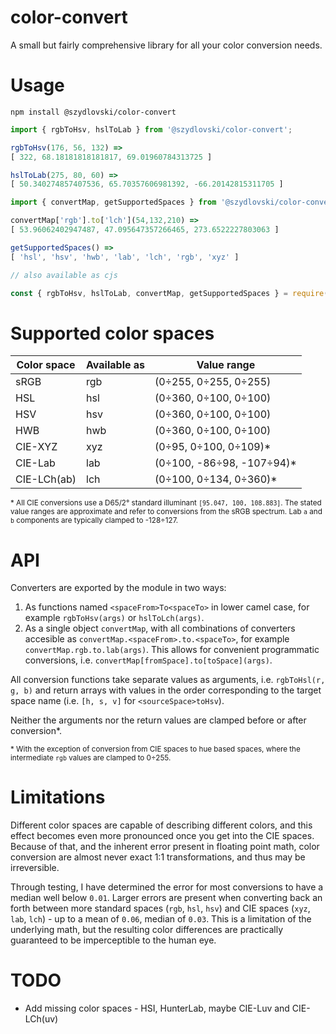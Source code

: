 # color-convert

A small but fairly comprehensive library for all your color conversion needs.

# Usage
```
npm install @szydlovski/color-convert
```
```javascript
import { rgbToHsv, hslToLab } from '@szydlovski/color-convert';

rgbToHsv(176, 56, 132) =>
[ 322, 68.18181818181817, 69.01960784313725 ]

hslToLab(275, 80, 60) =>
[ 50.340274857407536, 65.70357606981392, -66.20142815311705 ]

import { convertMap, getSupportedSpaces } from '@szydlovski/color-convert';

convertMap['rgb'].to['lch'](54,132,210) =>
[ 53.96062402947487, 47.095647357266465, 273.6522227803063 ]

getSupportedSpaces() =>
[ 'hsl', 'hsv', 'hwb', 'lab', 'lch', 'rgb', 'xyz' ]

// also available as cjs

const { rgbToHsv, hslToLab, convertMap, getSupportedSpaces } = require('@szydlovski/color-convert/cjs');
```

# Supported color spaces

| Color space | Available as | Value range |
| ------------- | ------------- | ------------- |
| sRGB | rgb | (0÷255, 0÷255, 0÷255)
| HSL | hsl | (0÷360, 0÷100, 0÷100)
| HSV | hsv | (0÷360, 0÷100, 0÷100)
| HWB | hwb | (0÷360, 0÷100, 0÷100)
| CIE-XYZ | xyz | (0÷95, 0÷100, 0÷109)*
| CIE-Lab | lab | (0÷100, -86÷98, -107÷94)*
| CIE-LCh(ab) | lch | (0÷100, 0÷134, 0÷360)*

<sub>\* All CIE conversions use a D65/2° standard illuminant `[95.047, 100, 108.883]`. The stated value ranges are approximate and refer to conversions from the sRGB spectrum. Lab `a` and `b` components are typically clamped to -128÷127.</sub>

# API

Converters are exported by the module in two ways:

1. As functions named `<spaceFrom>To<spaceTo>` in lower camel case, for example `rgbToHsv(args)` or `hslToLch(args)`.
2. As a single object `convertMap`, with all combinations of converters accesible as `convertMap.<spaceFrom>.to.<spaceTo>`, for example `convertMap.rgb.to.lab(args)`. This allows for convenient programmatic conversions, i.e. `convertMap[fromSpace].to[toSpace](args)`.

All conversion functions take separate values as arguments, i.e. `rgbToHsl(r, g, b)` and return arrays with values in the order corresponding to the target space name (i.e. `[h, s, v]` for `<sourceSpace>toHsv`).

Neither the arguments nor the return values are clamped before or after conversion*.

<sub>* With the exception of conversion from CIE spaces to hue based spaces, where the intermediate `rgb` values are clamped to 0÷255.</sub>

# Limitations

Different color spaces are capable of describing different colors, and this effect becomes even more pronounced once you get into the CIE spaces. Because of that, and the inherent error present in floating point math, color conversion are almost never exact 1:1 transformations, and thus may be irreversible.

Through testing, I have determined the error for most conversions to have a median well below `0.01`. Larger errors are present when converting back an forth between more standard spaces (`rgb`, `hsl`, `hsv`) and CIE spaces (`xyz`, `lab`, `lch`) - up to a mean of `0.06`, median of `0.03`. This is a limitation of the underlying math, but the resulting color differences are practically guaranteed to be imperceptible to the human eye.

# TODO

- Add missing color spaces - HSI, HunterLab, maybe CIE-Luv and CIE-LCh(uv)